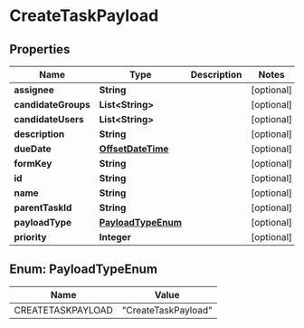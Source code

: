 
# CreateTaskPayload

## Properties
Name | Type | Description | Notes
------------ | ------------- | ------------- | -------------
**assignee** | **String** |  |  [optional]
**candidateGroups** | **List&lt;String&gt;** |  |  [optional]
**candidateUsers** | **List&lt;String&gt;** |  |  [optional]
**description** | **String** |  |  [optional]
**dueDate** | [**OffsetDateTime**](OffsetDateTime.md) |  |  [optional]
**formKey** | **String** |  |  [optional]
**id** | **String** |  |  [optional]
**name** | **String** |  |  [optional]
**parentTaskId** | **String** |  |  [optional]
**payloadType** | [**PayloadTypeEnum**](#PayloadTypeEnum) |  |  [optional]
**priority** | **Integer** |  |  [optional]


<a name="PayloadTypeEnum"></a>
## Enum: PayloadTypeEnum
Name | Value
---- | -----
CREATETASKPAYLOAD | &quot;CreateTaskPayload&quot;



